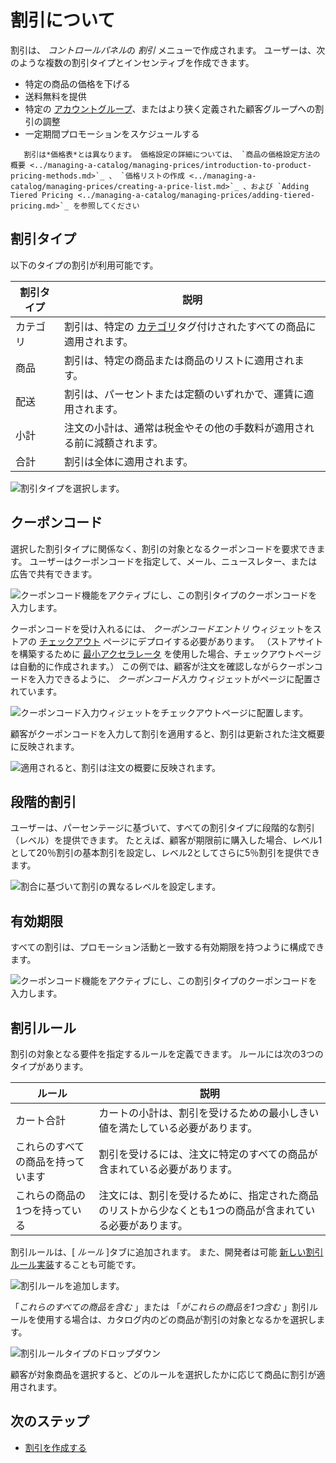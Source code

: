 # 割引について

割引は、 *コントロールパネル*の *割引* メニューで作成されます。 ユーザーは、次のような複数の割引タイプとインセンティブを作成できます。

  - 特定の商品の価格を下げる
  - 送料無料を提供
  - 特定の [アカウントグループ](../account-management/creating-a-new-account-group.md)、またはより狭く定義された顧客グループへの割引の調整
  - 一定期間プロモーションをスケジュールする

<!-- end list -->

``` tip::
   割引は*価格表*とは異なります。 価格設定の詳細については、 `商品の価格設定方法の概要 <../managing-a-catalog/managing-prices/introduction-to-product-pricing-methods.md>`_ 、 `価格リストの作成 <../managing-a-catalog/managing-prices/creating-a-price-list.md>`_ 、および `Adding Tiered Pricing <../managing-a-catalog/managing-prices/adding-tiered-pricing.md>`_ を参照してください
```

## 割引タイプ

以下のタイプの割引が利用可能です。

| 割引タイプ | 説明                                                                                                                                                    |
| ----- | ----------------------------------------------------------------------------------------------------------------------------------------------------- |
| カテゴリ  | 割引は、特定の [カテゴリ](../managing-a-catalog/creating-and-managing-products/products/organizing-your-catalog-with-product-categories.md)タグ付けされたすべての商品に適用されます。 |
| 商品    | 割引は、特定の商品または商品のリストに適用されます。                                                                                                                            |
| 配送    | 割引は、パーセントまたは定額のいずれかで、運賃に適用されます。                                                                                                                       |
| 小計    | 注文の小計は、通常は税金やその他の手数料が適用される前に減額されます。                                                                                                                   |
| 合計    | 割引は全体に適用されます。                                                                                                                                         |

<!-- | Pricing Class | The discount is applied to all products in the same Product Group. | -->

![割引タイプを選択します。](./introduction-to-discounts/images/01.png)

<!--

The devs inadvertently added Pricing Class as a new discount type which adds a third tab called Pricing Classes. Unfortunately, it is not usable because the rest of the feature is not completed. It should be released in the 2.1.2 release.

-->

## クーポンコード

選択した割引タイプに関係なく、割引の対象となるクーポンコードを要求できます。 ユーザーはクーポンコードを指定して、メール、ニュースレター、または広告で共有できます。

![クーポンコード機能をアクティブにし、この割引タイプのクーポンコードを入力します。](./introduction-to-discounts/images/02.png)

クーポンコードを受け入れるには、 *クーポンコードエントリ* ウィジェットをストアの [チェックアウト](../creating-store-content/commerce-storefront-pages/checkout.md) ページにデプロイする必要があります。 （ストアサイトを構築するために [最小アクセラレータ](../starting-a-store/using-the-minium-accelerator-to-jump-start-your-b2b-store.md) を使用した場合、チェックアウトページは自動的に作成されます。） この例では、顧客が注文を確認しながらクーポンコードを入力できるように、 *クーポンコード入力* ウィジェットがページに配置されています。

![クーポンコード入力ウィジェットをチェックアウトページに配置します。](./introduction-to-discounts/images/07.png)

顧客がクーポンコードを入力して割引を適用すると、割引は更新された注文概要に反映されます。

![適用されると、割引は注文の概要に反映されます。](./introduction-to-discounts/images/08.png)

## 段階的割引

ユーザーは、パーセンテージに基づいて、すべての割引タイプに段階的な割引（レベル）を提供できます。 たとえば、顧客が期限前に購入した場合、レベル1として20％割引の基本割引を設定し、レベル2としてさらに5％割引を提供できます。

![割合に基づいて割引の異なるレベルを設定します。](./introduction-to-discounts/images/06.png)

## 有効期限

すべての割引は、プロモーション活動と一致する有効期限を持つように構成できます。

![クーポンコード機能をアクティブにし、この割引タイプのクーポンコードを入力します。](./introduction-to-discounts/images/03.png)

## 割引ルール

割引の対象となる要件を指定するルールを定義できます。 ルールには次の3つのタイプがあります。

| ルール               | 説明                                                    |
| ----------------- | ----------------------------------------------------- |
| カート合計             | カートの小計は、割引を受けるための最小しきい値を満たしている必要があります。                |
| これらのすべての商品を持っています | 割引を受けるには、注文に特定のすべての商品が含まれている必要があります。                  |
| これらの商品の1つを持っている   | 注文には、割引を受けるために、指定された商品のリストから少なくとも1つの商品が含まれている必要があります。 |

割引ルールは、[ *ルール* ]タブに追加されます。 また、開発者は可能 [新しい割引ルール実装](../developer-guide/adding-a-new-discount-rule-type.md)することも可能です。

![割引ルールを追加します。](./introduction-to-discounts/images/04.png)

「*これらのすべての商品を含む* 」または 「*がこれらの商品を1つ含む* 」割引ルールを使用する場合は、カタログ内のどの商品が割引の対象となるかを選択します。

![割引ルールタイプのドロップダウン](./introduction-to-discounts/images/05.png)

顧客が対象商品を選択すると、どのルールを選択したかに応じて商品に割引が適用されます。

## 次のステップ

  - [割引を作成する](./creating-a-discount.md)
